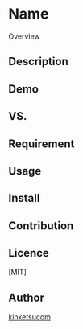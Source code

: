Name
====

Overview

## Description

## Demo

## VS. 

## Requirement

## Usage

## Install

## Contribution

## Licence

[MIT]

## Author

[kinketsucom](https://github.com/kinketstcom)
